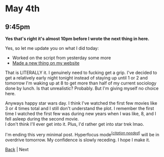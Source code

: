 # May 4th

## 9:45pm
**Yes that's right it's almost 10pm before I wrote the next thing in here.**

Yes, so let me update you on what I did today:
- Worked on the script from yesterday some more
- [Made a new thing on my website](https://spax.zone/tests/ooo)

That is LITERALLY it. I genuinely need to fucking get a grip. I've decided to get a relatively early night tonight instead of staying up until 1 or 2 and tomorrow I'm waking up at 8 to get more than half of my current sociology done by lunch. Is that unrealistic? Probably. But I'm giving myself no choice here.

Anyways happy star wars day. I think I've watched the first few movies like 3 or 4 times total and I still don't understand the plot. I remember the first time I watched the first few was during new years when I was like, 8, and I fell asleep during the second movie.  
I don't think I'll ever get into it. Plus, I'd rather get into star trek lmao.

I'm ending this very minimal post. Hyperfocus mode<sup>\[[*citation needed*](https://en.wikipedia.org/wiki/Citation_needed)\]</sup> will be in overdrive tomorrow. My confidence is slowly receding. I hope I make it.

[Back](./3.md) | Next

